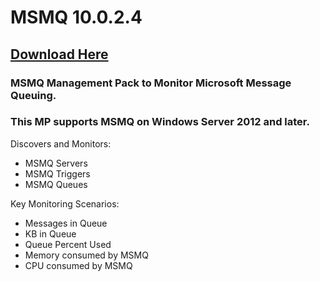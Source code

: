 # MSMQ 10.0.2.4

## [Download Here][Download]

[Download]: https://github.com/thekevinholman/MSMQ/releases/download/10.0.2.4/MSMQ.mp

### MSMQ Management Pack to Monitor Microsoft Message Queuing.  
### This MP supports MSMQ on Windows Server 2012 and later.

Discovers and Monitors:
* MSMQ Servers
* MSMQ Triggers
* MSMQ Queues

Key Monitoring Scenarios:
* Messages in Queue
* KB in Queue
* Queue Percent Used
* Memory consumed by MSMQ
* CPU consumed by MSMQ
